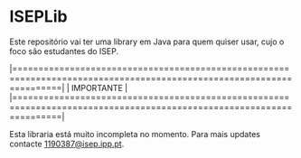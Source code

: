 # ISEPLib
Este repositório vai ter uma library em Java para quem quiser usar, cujo o foco são estudantes do ISEP.


|=====================================================================================================================|
|                                                    IMPORTANTE                                                       |
|=====================================================================================================================|

Esta libraria está muito incompleta no momento.
Para mais updates contacte 1190387@isep.ipp.pt.
